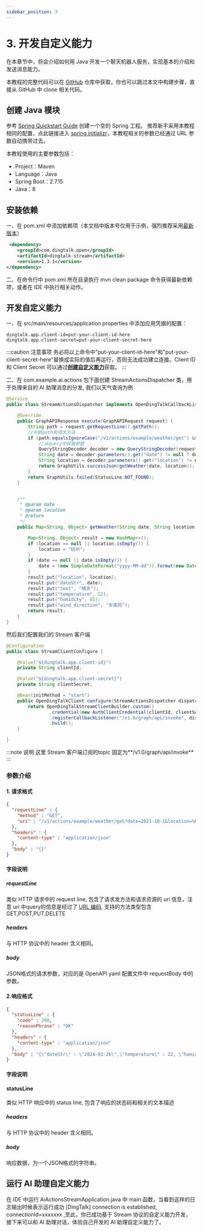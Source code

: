 ```yaml
---
sidebar_position: 3
---
```


# 3. 开发自定义能力

在本章节中，将会介绍如何用 Java 开发一个聊天机器人服务，实现基本的介绍和发送消息能力。

本教程的完整代码可以在 [GitHub](https://github.com/open-dingtalk/dingtalk-tutorial-java) 仓库中获取，你也可以跳过本文中构建步骤，直接从 GitHub 中 clone 相关代码。

## 创建 Java 模块

参考 [Spring Quickstart Guide](https://spring.io/quickstart) 创建一个空的 Spring 工程。 推荐新手采用本教程相同的配置，点此链接进入 [spring initializr](https://start.spring.io#!type=maven-project&language=java&platformVersion=3.1.10&packaging=jar&jvmVersion=17&groupId=com.example&artifactId=ai-actions-stream&name=ai-actions-stream&description=Demo%20project%20for%20DingTalk&packageName=com.example.ai.actions)，本教程相关的参数已经通过 URL 参数自动携带过去。

本教程使用的主要参数包括：

* Project：Maven
* Language：Java
* Spring Boot：2.7.15
* Java：8


## 安装依赖
一、在 pom.xml 中添加依赖项（本文档中版本号仅用于示例，强烈推荐采用[最新版本](https://s01.oss.sonatype.org/?#nexus-search;quick~dingtalk-stream)）
```xml
 <dependency>
    <groupId>com.dingtalk.open</groupId>
    <artifactId>dingtalk-stream</artifactId>
    <version>1.3.1</version>
</dependency>
```

二、在命令行中 pom.xml 所在目录执行 mvn clean package 命令获得最新依赖项，或者在 IDE 中执行相关动作。


## 开发自定义能力
一、在 src/main/resources/application.properties 中添加应用凭据的配置：
```text
dingtalk.app.client-id=put-your-client-id-here
dingtalk.app.client-secret=put-your-client-secret-here

```
:::caution 注意事项
务必将以上命令中"put-your-client-id-here"和"put-your-client-secret-here"替换成实际的值后再运行，否则无法成功建立连接。Client ID 和 Client Secret 可以通过[**创建自定义能力**](create-ai-stream-actions)获取。
:::

二、在 com.example.ai.actions 包下面创建 StreamActionsDispatcher 类，用于处理来自的 AI 助理消息的分发, 我们以天气查询为例
```java title="StreamActionsDispatcher.java" showLineNumbers
@Service
public class StreamActionsDispatcher implements OpenDingTalkCallbackListener<GraphAPIRequest, GraphAPIResponse> {

    @Override
    public GraphAPIResponse execute(GraphAPIRequest request) {
        String path = request.getRequestLine().getPath();
        //判断path和请求方法
        if (path.equalsIgnoreCase("/v1/actions/example/weather/get") && request.getRequestLine().getMethod() == GraphAPIMethod.GET) {
            //从query中获取参数
            QueryStringDecoder decoder = new QueryStringDecoder(request.getRequestLine().getUri().toString());
            String date = decoder.parameters().get("date") != null ? decoder.parameters().get("date").get(0) : null;
            String location = decoder.parameters().get("location") != null ? decoder.parameters().get("location").get(0) : null;
            return GraphUtils.successJson(getWeather(date, location));
        }
        return GraphUtils.failed(StatusLine.NOT_FOUND);
    }


    /**
     * @param date
     * @param location
     * @return
     */
    public Map<String, Object> getWeather(String date, String location) {

        Map<String, Object> result = new HashMap<>();
        if (location == null || location.isEmpty()) {
            location = "杭州";
        }
        if (date == null || date.isEmpty()) {
            date = (new SimpleDateFormat("yyyy-MM-dd")).format(new Date());
        }
        result.put("location", location);
        result.put("dateStr", date);
        result.put("text", "晴天");
        result.put("temperature", 22);
        result.put("humidity", 65);
        result.put("wind_direction", "东南风");
        return result;
    }
}
```
然后我们配置我们的 Stream 客户端
```java title="StreamClientConfigure.java" showLineNumbers
@Configuration
public class StreamClientConfigure {

    @Value("${dingtalk.app.client-id}")
    private String clientId;

    @Value("${dingtalk.app.client-secret}")
    private String clientSecret;

    @Bean(initMethod = "start")
    public OpenDingTalkClient configure(StreamActionsDispatcher dispatcher) {
        return OpenDingTalkStreamClientBuilder.custom()
                .credential(new AuthClientCredential(clientId, clientSecret))
                .registerCallbackListener("/v1.0/graph/api/invoke", dispatcher)
                .build();
    }

}
```
:::note 说明
这里 Stream 客户端订阅的topic 固定为**/v1.0/graph/api/invoke**
:::

### 参数介绍

#### 1. 请求格式
```json
{
  "requestLine" : {
    "method" : "GET",
    "uri" : "/v1/actions/example/weather/get?date=2021-10-1&location=%E6%9D%AD%E5%B7%9E"
  },
  "headers" : {
    "content-type" : "application/json"
  },
  "body" : "{}"
}
```
#### 字段说明

##### requestLine
类似 HTTP 请求中的 request line, 包含了请求发方法和请求资源的 uri 信息，注意 uri 中query的信息是经过了 [URL 编码](https://zh.wikipedia.org/zh-hans/%E7%99%BE%E5%88%86%E5%8F%B7%E7%BC%96%E7%A0%81), 支持的方法类型包含GET,POST,PUT,DELETE
##### headers
与 HTTP 协议中的 header 含义相同。
##### body
JSON格式的请求参数，对应的是 OpenAPI yaml 配置文件中 requestBody 中的参数。



####  2.响应格式
```json
{
  "statusLine" : {
    "code" : 200,
    "reasonPhrase" : "OK"
  },
  "headers" : {
    "content-type" : "application/json"
  },
  "body" : "{\"dateStr\" : \"2024-03-26\",\"temperature\" : 22, \"humidity\" : 65,\"location\" : \"杭州\", \"wind_direction\" : \"东南风\", \"text\" : \"晴天\"}"
}
```
#### 字段说明

#### statusLine
类似 HTTP 响应中的 status line, 包含了响应的状态码和相关的文本描述
##### headers
与 HTTP 协议中的 header 含义相同。
##### body
响应数据，为一个JSON格式的字符串。


## 运行 AI 助理自定义能力

在 IDE 中运行 AiActionsStreamApplication.java 中 main 函数，当看到这样的日志输出时候表示运行成功 [DingTalk] connection is established, connectionId=xxxxxxx ,至此，你已成功基于 Stream 协议的自定义能力开发，接下来可以和 AI 助理对话，体验自己开发的 AI 助理自定义能力了。














